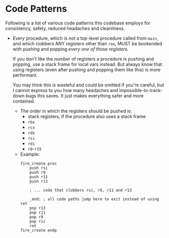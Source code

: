 # Code Patterns

Following is a list of various code patterns this codebase employs for consistency, safety, reduced headaches and cleanliness.

- *Every* procedure, which is *not* a top-level procedure called from `main`, and which clobbers ANY registers other than `rax`, MUST be bookended with pushing and popping *every one of those registers.*

  If you don't like the number of registers a procedure is pushing and popping, use a stack frame for local vars instead. But always know that using registers (even after pushing and popping them like this) is more performant.

  You may think this is wasteful and could be omitted if you're careful, but I cannot express to you how many headaches and impossible-to-track-down bugs this saves. It just makes everything safer and more contained.
  - The order in which the registers should be pushed is:
    - stack registers, if the procedure also uses a stack frame
    - `rbx`
    - `rcx`
    - `rdx`
    - `rsi`
    - `rdi`
    - `r8`-`r15`
  - Example:
	```
	fire_create proc
		push rsi
		push r9
		push r11
		push r13
		
		; ... code that clobbers rsi, r9, r11 and r13
		
		_end: ; all code paths jump here to exit instead of using ret
		pop r13
		pop r11
		pop r9
		pop rsi
		ret
	fire_create endp
	```
